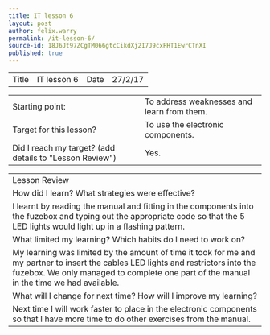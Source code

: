 ```yaml
---
title: IT lesson 6
layout: post
author: felix.warry
permalink: /it-lesson-6/
source-id: 18J6Jt97ZCgTM066gtcCikdXj2I7J9cxFHT1EwrCTnXI
published: true
---
```

<table>
  <tr>
    <td>Title</td>
    <td>IT lesson 6</td>
    <td>Date</td>
    <td>27/2/17</td>
  </tr>
</table>


<table>
  <tr>
    <td>Starting point:</td>
    <td>To address weaknesses and learn from them.</td>
  </tr>
  <tr>
    <td>Target for this lesson?</td>
    <td>To use the electronic components.</td>
  </tr>
  <tr>
    <td>Did I reach my target? 
(add details to "Lesson Review")</td>
    <td> Yes.</td>
  </tr>
</table>


<table>
  <tr>
    <td>Lesson Review</td>
  </tr>
  <tr>
    <td>How did I learn? What strategies were effective? </td>
  </tr>
  <tr>
    <td>I learnt by reading the manual and fitting in the components into the fuzebox and typing out the appropriate code so that the 5 LED lights would light up in a flashing pattern. </td>
  </tr>
  <tr>
    <td>What limited my learning? Which habits do I need to work on? </td>
  </tr>
  <tr>
    <td>My learning was limited by the amount of time it took for me and my partner to insert the cables LED lights and restrictors into the fuzebox.  We only managed to complete one part of the manual in the time we had available.</td>
  </tr>
  <tr>
    <td>What will I change for next time? How will I improve my learning?</td>
  </tr>
  <tr>
    <td>Next time I will work faster to place in the electronic components so that I have more time to do other exercises from the manual. </td>
  </tr>
</table>


